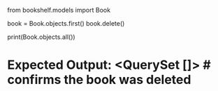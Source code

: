 <!-- Delete:

Command: Delete the book you created and confirm the deletion by trying to retrieve all books again.
Document in: delete.md
Expected Documentation: Include the Python command and a comment with the expected output confirming the deletion.

 -->


from bookshelf.models import Book

book = Book.objects.first()
book.delete()

print(Book.objects.all())
# Expected Output: <QuerySet []>   # confirms the book was deleted
